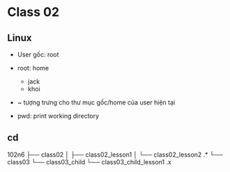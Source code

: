 # Class 02

## Linux 

- User gốc: root


- root: home 
  - jack
  - khoi
 
- ~ tượng trưng cho thư mục gốc/home của user hiện tại


- pwd: print working directory


## cd

102n6
├── class02
│   ├── class02_lesson1
│   └── class02_lesson2 .*
└── class03
    └── class03_child
        └── class03_child_lesson1 .x






